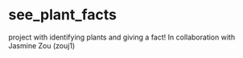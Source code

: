 # see_plant_facts
project with identifying plants and giving a fact!
In collaboration with Jasmine Zou (zouj1)
